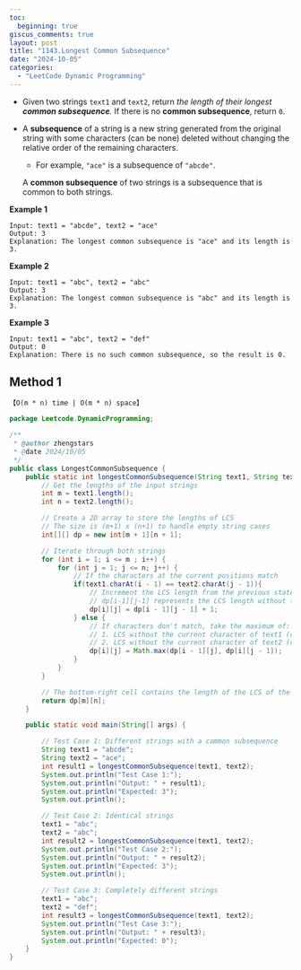 ```yaml
---
toc:
  beginning: true
giscus_comments: true
layout: post
title: "1143.Longest Common Subsequence"
date: "2024-10-05"
categories:
  - "LeetCode Dynamic Programming"
---
```


- Given two strings `text1` and `text2`, return *the length of their longest **common subsequence**.* If there is no **common subsequence**, return `0`.

- A **subsequence** of a string is a new string generated from the original string with some characters (can be none) deleted without changing the relative order of the remaining characters.

  - For example, `"ace"` is a subsequence of `"abcde"`.

  A **common subsequence** of two strings is a subsequence that is common to both strings.

**Example 1**

```
Input: text1 = "abcde", text2 = "ace" 
Output: 3  
Explanation: The longest common subsequence is "ace" and its length is 3.
```

**Example 2**

```
Input: text1 = "abc", text2 = "abc"
Output: 3
Explanation: The longest common subsequence is "abc" and its length is 3.
```

**Example 3**

```
Input: text1 = "abc", text2 = "def"
Output: 0
Explanation: There is no such common subsequence, so the result is 0.
```

## Method 1

```tex
【O(m * n) time | O(m * n) space】
```

```java
package Leetcode.DynamicProgramming;

/**
 * @author zhengstars
 * @date 2024/10/05
 */
public class LongestCommonSubsequence {
    public static int longestCommonSubsequence(String text1, String text2) {
        // Get the lengths of the input strings
        int m = text1.length();
        int n = text2.length();

        // Create a 2D array to store the lengths of LCS
        // The size is (m+1) x (n+1) to handle empty string cases
        int[][] dp = new int[m + 1][n + 1];

        // Iterate through both strings
        for (int i = 1; i <= m ; i++) {
            for (int j = 1; j <= n; j++) {
                // If the characters at the current positions match
                if(text1.charAt(i - 1) == text2.charAt(j - 1)){
                    // Increment the LCS length from the previous state
                    // dp[i-1][j-1] represents the LCS length without these characters
                    dp[i][j] = dp[i - 1][j - 1] + 1;
                } else {
                    // If characters don't match, take the maximum of:
                    // 1. LCS without the current character of text1 (dp[i-1][j])
                    // 2. LCS without the current character of text2 (dp[i][j-1])
                    dp[i][j] = Math.max(dp[i - 1][j], dp[i][j - 1]);
                }
            }
        }

        // The bottom-right cell contains the length of the LCS of the entire strings
        return dp[m][n];
    }

    public static void main(String[] args) {

        // Test Case 1: Different strings with a common subsequence
        String text1 = "abcde";
        String text2 = "ace";
        int result1 = longestCommonSubsequence(text1, text2);
        System.out.println("Test Case 1:");
        System.out.println("Output: " + result1);
        System.out.println("Expected: 3");
        System.out.println();

        // Test Case 2: Identical strings
        text1 = "abc";
        text2 = "abc";
        int result2 = longestCommonSubsequence(text1, text2);
        System.out.println("Test Case 2:");
        System.out.println("Output: " + result2);
        System.out.println("Expected: 3");
        System.out.println();

        // Test Case 3: Completely different strings
        text1 = "abc";
        text2 = "def";
        int result3 = longestCommonSubsequence(text1, text2);
        System.out.println("Test Case 3:");
        System.out.println("Output: " + result3);
        System.out.println("Expected: 0");
    }
}
```






